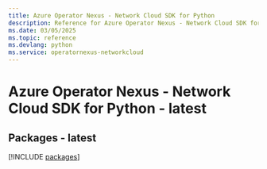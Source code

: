 ```yaml
---
title: Azure Operator Nexus - Network Cloud SDK for Python
description: Reference for Azure Operator Nexus - Network Cloud SDK for Python
ms.date: 03/05/2025
ms.topic: reference
ms.devlang: python
ms.service: operatornexus-networkcloud
---
```

# Azure Operator Nexus - Network Cloud SDK for Python - latest
## Packages - latest
[!INCLUDE [packages](operator-nexus---network-cloud-index.md)]